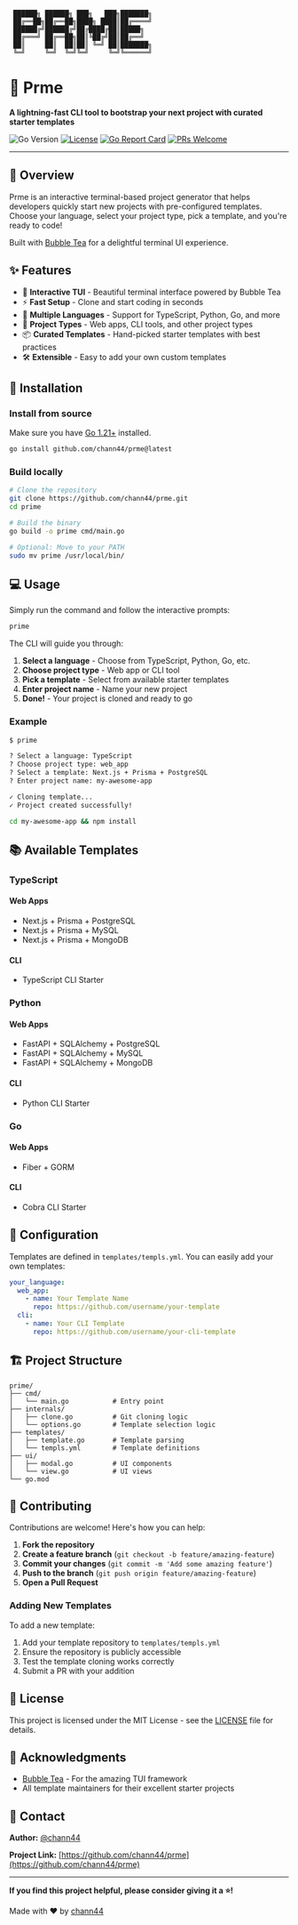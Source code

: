 ```
 ██████╗ ██████╗ ███╗   ███╗███████╗
 ██╔══██╗██╔══██╗████╗ ████║██╔════╝
 ██████╔╝██████╔╝██╔████╔██║█████╗  
 ██╔═══╝ ██╔══██╗██║╚██╔╝██║██╔══╝  
 ██║     ██║  ██║██║ ╚═╝ ██║███████╗
 ╚═╝     ╚═╝  ╚═╝╚═╝     ╚═╝╚══════╝
```

# 🚀 Prme

**A lightning-fast CLI tool to bootstrap your next project with curated starter templates**

![Go Version](https://img.shields.io/badge/Go-1.21+-00ADD8?style=for-the-badge&logo=go)
[![License](https://img.shields.io/badge/license-MIT-blue.svg?style=for-the-badge)](LICENSE)
[![Go Report Card](https://goreportcard.com/badge/github.com/chann44/prme?style=for-the-badge)](https://goreportcard.com/report/github.com/chann44/prme)
[![PRs Welcome](https://img.shields.io/badge/PRs-welcome-brightgreen.svg?style=for-the-badge)](CONTRIBUTING.md)

---

## 📖 Overview

Prme is an interactive terminal-based project generator that helps developers quickly start new projects with pre-configured templates. Choose your language, select your project type, pick a template, and you're ready to code!

Built with [Bubble Tea](https://github.com/charmbracelet/bubbletea) for a delightful terminal UI experience.

## ✨ Features

- 🎨 **Interactive TUI** - Beautiful terminal interface powered by Bubble Tea
- ⚡ **Fast Setup** - Clone and start coding in seconds
- 🔧 **Multiple Languages** - Support for TypeScript, Python, Go, and more
- 🎯 **Project Types** - Web apps, CLI tools, and other project types
- 📦 **Curated Templates** - Hand-picked starter templates with best practices
- 🛠️ **Extensible** - Easy to add your own custom templates

## 🚀 Installation

### Install from source

Make sure you have [Go 1.21+](https://golang.org/dl/) installed.

```bash
go install github.com/chann44/prme@latest
```

### Build locally

```bash
# Clone the repository
git clone https://github.com/chann44/prme.git
cd prime

# Build the binary
go build -o prime cmd/main.go

# Optional: Move to your PATH
sudo mv prime /usr/local/bin/
```

## 💻 Usage

Simply run the command and follow the interactive prompts:

```bash
prime
```

The CLI will guide you through:

1. **Select a language** - Choose from TypeScript, Python, Go, etc.
2. **Choose project type** - Web app or CLI tool
3. **Pick a template** - Select from available starter templates
4. **Enter project name** - Name your new project
5. **Done!** - Your project is cloned and ready to go

### Example

```bash
$ prime

? Select a language: TypeScript
? Choose project type: web_app
? Select a template: Next.js + Prisma + PostgreSQL
? Enter project name: my-awesome-app

✓ Cloning template...
✓ Project created successfully!

cd my-awesome-app && npm install
```

## 📚 Available Templates

### TypeScript

#### Web Apps
- Next.js + Prisma + PostgreSQL
- Next.js + Prisma + MySQL
- Next.js + Prisma + MongoDB

#### CLI
- TypeScript CLI Starter

### Python

#### Web Apps
- FastAPI + SQLAlchemy + PostgreSQL
- FastAPI + SQLAlchemy + MySQL
- FastAPI + SQLAlchemy + MongoDB

#### CLI
- Python CLI Starter

### Go

#### Web Apps
- Fiber + GORM

#### CLI
- Cobra CLI Starter

## 🔧 Configuration

Templates are defined in `templates/templs.yml`. You can easily add your own templates:

```yaml
your_language:
  web_app:
    - name: Your Template Name
      repo: https://github.com/username/your-template
  cli:
    - name: Your CLI Template
      repo: https://github.com/username/your-cli-template
```

## 🏗️ Project Structure

```
prime/
├── cmd/
│   └── main.go           # Entry point
├── internals/
│   ├── clone.go          # Git cloning logic
│   └── options.go        # Template selection logic
├── templates/
│   ├── template.go       # Template parsing
│   └── templs.yml        # Template definitions
├── ui/
│   ├── modal.go          # UI components
│   └── view.go           # UI views
└── go.mod
```

## 🤝 Contributing

Contributions are welcome! Here's how you can help:

1. **Fork the repository**
2. **Create a feature branch** (`git checkout -b feature/amazing-feature`)
3. **Commit your changes** (`git commit -m 'Add some amazing feature'`)
4. **Push to the branch** (`git push origin feature/amazing-feature`)
5. **Open a Pull Request**

### Adding New Templates

To add a new template:

1. Add your template repository to `templates/templs.yml`
2. Ensure the repository is publicly accessible
3. Test the template cloning works correctly
4. Submit a PR with your addition

## 📝 License

This project is licensed under the MIT License - see the [LICENSE](LICENSE) file for details.

## 🙏 Acknowledgments

- [Bubble Tea](https://github.com/charmbracelet/bubbletea) - For the amazing TUI framework
- All template maintainers for their excellent starter projects

## 📮 Contact

**Author:** [@chann44](https://github.com/chann44)

**Project Link:** [https://github.com/chann44/prme](https://github.com/chann44/prme)

---

**If you find this project helpful, please consider giving it a ⭐!**

Made with ❤️ by [chann44](https://github.com/chann44)
